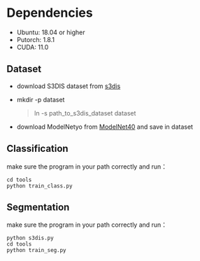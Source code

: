 # Dependencies

- Ubuntu: 18.04 or higher
- Putorch: 1.8.1 
- CUDA: 11.0

## Dataset

- download S3DIS dataset from <a href="https://drive.google.com/uc?export=download&id=1KUxWagmEWnvMhEb4FRwq2Mj0aa3U3xUf" title="超链接title">s3dis</a>

- mkdir -p dataset

  > ln -s path_to_s3dis_dataset dataset

 - download ModelNetyo from <a href ="https://shapenet.cs.stanford.edu/media/modelnet40_normal_resampled.zip"  tittle="超链接title">ModelNet40</a> and save in dataset

## Classification

make sure the program in your path correctly and run：

~~~
cd tools
python train_class.py
~~~

## Segmentation

make sure the program in your path correctly and run：

~~~
python s3dis.py
cd tools
python train_seg.py
~~~



